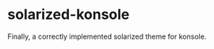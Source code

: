 solarized-konsole
======================

Finally, a correctly implemented solarized theme for konsole.
